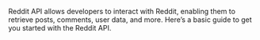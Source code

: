  Reddit API allows developers to interact with Reddit, enabling them to retrieve posts, comments, user data, and more. Here’s a basic guide to get you started with the Reddit API.
